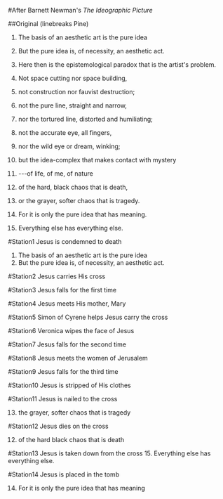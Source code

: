 #After Barnett Newman's *The Ideographic Picture*

##Original (linebreaks Pine)
1. The basis of an aesthetic art is the pure idea
2. But the pure idea is, of necessity, an aesthetic act.
3. Here then is the epistemological paradox that is the artist's problem.

4. Not space cutting nor space building,
5. not construction nor fauvist destruction;
6. not the pure line, straight and narrow,
7. nor the tortured line, distorted and humiliating;
8. not the accurate eye, all fingers,
9. nor the wild eye or dream, winking;

10. but the idea-complex that makes contact with mystery
11. ---of life, of me, of nature
12. of the hard, black chaos that is death,
13. or the grayer, softer chaos that is tragedy.

14. For it is only the pure idea that has meaning.
15. Everything else has everything else.

#Station1
Jesus is condemned to death

1. The basis of an aesthetic art is the pure idea
2. But the pure idea is, of necessity, an aesthetic act.

#Station2
Jesus carries His cross

#Station3
Jesus falls for the first time

#Station4
Jesus meets His mother, Mary

#Station5
Simon of Cyrene helps Jesus carry the cross

#Station6
Veronica wipes the face of Jesus

#Station7
Jesus falls for the second time

#Station8
Jesus meets the women of Jerusalem

#Station9
Jesus falls for the third time

#Station10
Jesus is stripped of His clothes

#Station11
Jesus is nailed to the cross

13. the grayer, softer chaos that is tragedy

#Station12
Jesus dies on the cross

12. of the hard black chaos that is death

#Station13
Jesus is taken down from the cross
15. Everything else has everything else.

#Station14
Jesus is placed in the tomb

14. For it is only the pure idea that has meaning
